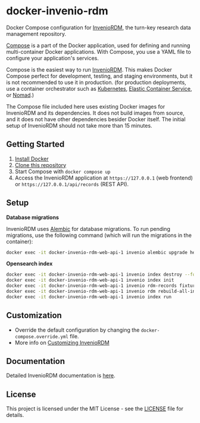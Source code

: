 # docker-invenio-rdm

Docker Compose configuration for [InvenioRDM](https://inveniordm.docs.cern.ch/), the turn-key research data management repository.

[Compose](https://docs.docker.com/compose/) is a part of the Docker application, used for defining and running multi-container Docker applications. With Compose, you use a YAML file to configure your application's services. 

Compose is the easiest way to run [InvenioRDM](https://inveniordm.docs.cern.ch/). This makes Docker Compose perfect for development, testing, and staging environments, but it is not recommended to use it in production. (for production deployments, use a container orchestrator such as [Kubernetes](https://kubernetes.io/), [Elastic Container Service](https://aws.amazon.com/ecs/), or [Nomad](https://www.nomadproject.io/).)

The Compose file included here uses existing Docker images for InvenioRDM and its dependencies. It does not build images from source, and it does not have other dependencies besider Docker itself. The initial setup of InvenioRDM should not take more than 15 minutes.

## Getting Started

1. [Install Docker](https://docs.docker.com/install/)
1. [Clone this repository](https://docs.github.com/en/repositories/creating-and-managing-repositories/cloning-a-repository)
1. Start Compose with `docker compose up`
1. Access the InvenioRDM application at `https://127.0.0.1` (web frontend) or `https://127.0.0.1/api/records` (REST API).

## Setup

**Database migrations**

InvenioRDM uses [Alembic](https://alembic.sqlalchemy.org/en/latest/) for database migrations. To run pending migrations, use the following command (which will run the migrations in the container):

```bash
docker exec -it docker-invenio-rdm-web-api-1 invenio alembic upgrade heads
```

**Opensearch index**

```bash
docker exec -it docker-invenio-rdm-web-api-1 invenio index destroy --force --yes-i-know
docker exec -it docker-invenio-rdm-web-api-1 invenio index init
docker exec -it docker-invenio-rdm-web-api-1 invenio rdm-records fixtures
docker exec -it docker-invenio-rdm-web-api-1 invenio rdm rebuild-all-indices
docker exec -it docker-invenio-rdm-web-api-1 invenio index run
```

## Customization

* Override the default configuration by changing the `docker-compose.override.yml` file.
* More info on [Customizing InvenioRDM](https://inveniordm.docs.cern.ch/customize/)

## Documentation

Detailed InvenioRDM documentation is [here](https://inveniordm.docs.cern.ch/).

## License

This project is licensed under the MIT License - see the [LICENSE](LICENSE) file for details.